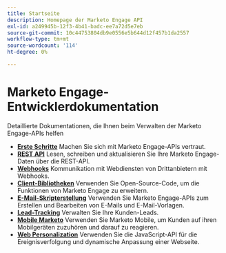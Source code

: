```yaml
---
title: Startseite
description: Homepage der Marketo Engage API
exl-id: a249945b-12f3-4b41-badc-ee7a72d5e7eb
source-git-commit: 10c44753804db9e0556e5b644d12f457b1da2557
workflow-type: tm+mt
source-wordcount: '114'
ht-degree: 0%

---
```



# Marketo Engage-Entwicklerdokumentation

Detaillierte Dokumentationen, die Ihnen beim Verwalten der Marketo Engage-APIs helfen

* [**Erste Schritte**](getting-started.md) Machen Sie sich mit Marketo Engage-APIs vertraut.
* [**REST API**](https://developer.adobe.com/marketo-apis/) Lesen, schreiben und aktualisieren Sie Ihre Marketo Engage-Daten über die REST-API.
* [**Webhooks**](webhooks/webhooks.md) Kommunikation mit Webdiensten von Drittanbietern mit Webhooks.
* [**Client-Bibliotheken**](https://github.com/Marketo/Community-Supported-Client-Libraries) Verwenden Sie Open-Source-Code, um die Funktionen von Marketo Engage zu erweitern.
* [**E-Mail-Skripterstellung**](email-scripting.md) Verwenden Sie Marketo Engage-APIs zum Erstellen und Bearbeiten von E-Mails und E-Mail-Vorlagen.
* [**Lead-Tracking**](javascript-api/lead-tracking.md) Verwalten Sie Ihre Kunden-Leads.
* [**Mobile Marketo**](mobile/mobile.md) Verwenden Sie Marketo Mobile, um Kunden auf ihren Mobilgeräten zuzuhören und darauf zu reagieren.
* [**Web Personalization**](javascript-api/web-personalization.md) Verwenden Sie die JavaScript-API für die Ereignisverfolgung und dynamische Anpassung einer Webseite.
